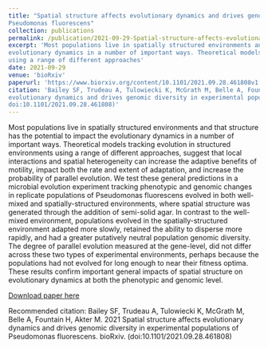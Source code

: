 ```yaml
---
title: "Spatial structure affects evolutionary dynamics and drives genomic diversity in experimental populations of
Pseudomonas fluorescens"
collection: publications
permalink: /publication/2021-09-29-Spatial-structure-affects-evolutionary-dynamics
excerpt: 'Most populations live in spatially structured environments and that structure has the potential to impact the
evolutionary dynamics in a number of important ways. Theoretical models tracking evolution in structured environments
using a range of different approaches'
date: 2021-09-29
venue: 'bioRxiv'
paperurl: 'https://www.biorxiv.org/content/10.1101/2021.09.28.461808v1.abstract'
citation: 'Bailey SF, Trudeau A, Tulowiecki K, McGrath M, Belle A, Fountain H, Akter M. 2021 Spatial structure affects
evolutionary dynamics and drives genomic diversity in experimental populations of Pseudomonas fluorescens. bioRxiv. (
doi:10.1101/2021.09.28.461808)'
---
```

Most populations live in spatially structured environments and that structure has the potential
to impact the evolutionary dynamics in a number of important ways. Theoretical models tracking
evolution in structured environments using a range of different approaches, suggest that local
interactions and spatial heterogeneity can increase the adaptive benefits of motility, impact both
the rate and extent of adaptation, and increase the probability of parallel evolution. We test
these general predictions in a microbial evolution experiment tracking phenotypic and genomic
changes in replicate populations of Pseudomonas fluorescens evolved in both well-mixed and
spatially-structured environments, where spatial structure was generated through the addition
of semi-solid agar. In contrast to the well-mixed environment, populations evolved in the
spatially-structured environment adapted more slowly, retained the ability to disperse more
rapidly, and had a greater putatively neutral population genomic diversity. The degree of parallel
evolution measured at the gene-level, did not differ across these two types of experimental
environments, perhaps because the populations had not evolved for long enough to near their
fitness optima. These results confirm important general impacts of spatial structure on
evolutionary dynamics at both the phenotypic and genomic level.

[Download paper here](https://web.archive.org/web/20220519202623id_/https://www.biorxiv.org/content/biorxiv/early/2021/09/29/2021.09.28.461808.full.pdf)

Recommended citation: Bailey SF, Trudeau A, Tulowiecki K, McGrath M, Belle A, Fountain H, Akter M. 2021 Spatial
structure affects evolutionary dynamics and drives genomic diversity in experimental populations of Pseudomonas
fluorescens. bioRxiv. (doi:10.1101/2021.09.28.461808)